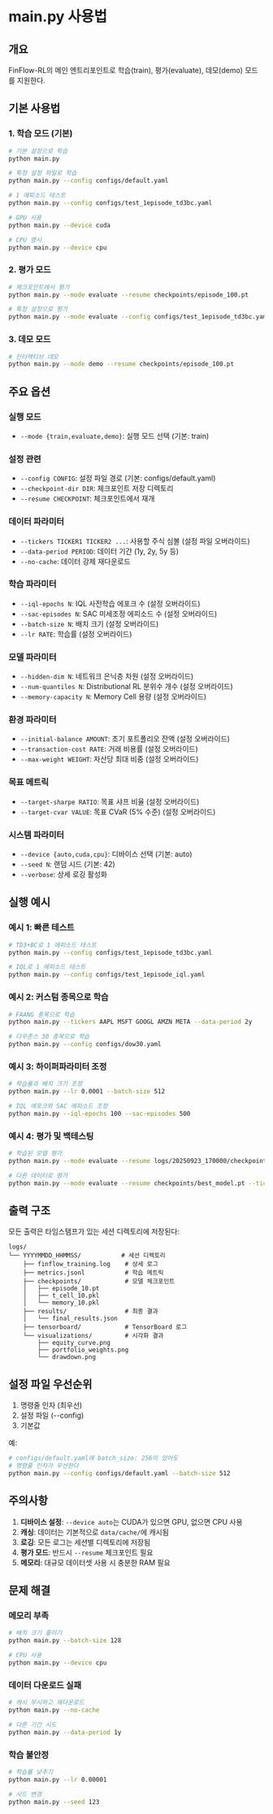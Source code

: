 # main.py 사용법

## 개요
FinFlow-RL의 메인 엔트리포인트로 학습(train), 평가(evaluate), 데모(demo) 모드를 지원한다.

## 기본 사용법

### 1. 학습 모드 (기본)
```bash
# 기본 설정으로 학습
python main.py

# 특정 설정 파일로 학습
python main.py --config configs/default.yaml

# 1 에피소드 테스트
python main.py --config configs/test_1episode_td3bc.yaml

# GPU 사용
python main.py --device cuda

# CPU 명시
python main.py --device cpu
```

### 2. 평가 모드
```bash
# 체크포인트에서 평가
python main.py --mode evaluate --resume checkpoints/episode_100.pt

# 특정 설정으로 평가
python main.py --mode evaluate --config configs/test_1episode_td3bc.yaml --resume checkpoints/episode_100.pt
```

### 3. 데모 모드
```bash
# 인터랙티브 데모
python main.py --mode demo --resume checkpoints/episode_100.pt
```

## 주요 옵션

### 실행 모드
- `--mode {train,evaluate,demo}`: 실행 모드 선택 (기본: train)

### 설정 관련
- `--config CONFIG`: 설정 파일 경로 (기본: configs/default.yaml)
- `--checkpoint-dir DIR`: 체크포인트 저장 디렉토리
- `--resume CHECKPOINT`: 체크포인트에서 재개

### 데이터 파라미터
- `--tickers TICKER1 TICKER2 ...`: 사용할 주식 심볼 (설정 파일 오버라이드)
- `--data-period PERIOD`: 데이터 기간 (1y, 2y, 5y 등)
- `--no-cache`: 데이터 강제 재다운로드

### 학습 파라미터
- `--iql-epochs N`: IQL 사전학습 에포크 수 (설정 오버라이드)
- `--sac-episodes N`: SAC 미세조정 에피소드 수 (설정 오버라이드)
- `--batch-size N`: 배치 크기 (설정 오버라이드)
- `--lr RATE`: 학습률 (설정 오버라이드)

### 모델 파라미터
- `--hidden-dim N`: 네트워크 은닉층 차원 (설정 오버라이드)
- `--num-quantiles N`: Distributional RL 분위수 개수 (설정 오버라이드)
- `--memory-capacity N`: Memory Cell 용량 (설정 오버라이드)

### 환경 파라미터
- `--initial-balance AMOUNT`: 초기 포트폴리오 잔액 (설정 오버라이드)
- `--transaction-cost RATE`: 거래 비용률 (설정 오버라이드)
- `--max-weight WEIGHT`: 자산당 최대 비중 (설정 오버라이드)

### 목표 메트릭
- `--target-sharpe RATIO`: 목표 샤프 비율 (설정 오버라이드)
- `--target-cvar VALUE`: 목표 CVaR (5% 수준) (설정 오버라이드)

### 시스템 파라미터
- `--device {auto,cuda,cpu}`: 디바이스 선택 (기본: auto)
- `--seed N`: 랜덤 시드 (기본: 42)
- `--verbose`: 상세 로깅 활성화

## 실행 예시

### 예시 1: 빠른 테스트
```bash
# TD3+BC로 1 에피소드 테스트
python main.py --config configs/test_1episode_td3bc.yaml

# IQL로 1 에피소드 테스트
python main.py --config configs/test_1episode_iql.yaml
```

### 예시 2: 커스텀 종목으로 학습
```bash
# FAANG 종목으로 학습
python main.py --tickers AAPL MSFT GOOGL AMZN META --data-period 2y

# 다우존스 30 종목으로 학습
python main.py --config configs/dow30.yaml
```

### 예시 3: 하이퍼파라미터 조정
```bash
# 학습률과 배치 크기 조정
python main.py --lr 0.0001 --batch-size 512

# IQL 에포크와 SAC 에피소드 조정
python main.py --iql-epochs 100 --sac-episodes 500
```

### 예시 4: 평가 및 백테스팅
```bash
# 학습된 모델 평가
python main.py --mode evaluate --resume logs/20250923_170000/checkpoints/episode_100.pt

# 다른 데이터로 평가
python main.py --mode evaluate --resume checkpoints/best_model.pt --tickers SPY QQQ DIA
```

## 출력 구조

모든 출력은 타임스탬프가 있는 세션 디렉토리에 저장된다:

```
logs/
└── YYYYMMDD_HHMMSS/           # 세션 디렉토리
    ├── finflow_training.log    # 상세 로그
    ├── metrics.jsonl           # 학습 메트릭
    ├── checkpoints/            # 모델 체크포인트
    │   ├── episode_10.pt
    │   ├── t_cell_10.pkl
    │   └── memory_10.pkl
    ├── results/                # 최종 결과
    │   └── final_results.json
    ├── tensorboard/            # TensorBoard 로그
    └── visualizations/         # 시각화 결과
        ├── equity_curve.png
        ├── portfolio_weights.png
        └── drawdown.png
```

## 설정 파일 우선순위

1. 명령줄 인자 (최우선)
2. 설정 파일 (--config)
3. 기본값

예:
```bash
# configs/default.yaml에 batch_size: 256이 있어도
# 명령줄 인자가 우선한다
python main.py --config configs/default.yaml --batch-size 512
```

## 주의사항

1. **디바이스 설정**: `--device auto`는 CUDA가 있으면 GPU, 없으면 CPU 사용
2. **캐싱**: 데이터는 기본적으로 `data/cache/`에 캐시됨
3. **로깅**: 모든 로그는 세션별 디렉토리에 저장됨
4. **평가 모드**: 반드시 `--resume` 체크포인트 필요
5. **메모리**: 대규모 데이터셋 사용 시 충분한 RAM 필요

## 문제 해결

### 메모리 부족
```bash
# 배치 크기 줄이기
python main.py --batch-size 128

# CPU 사용
python main.py --device cpu
```

### 데이터 다운로드 실패
```bash
# 캐시 무시하고 재다운로드
python main.py --no-cache

# 다른 기간 시도
python main.py --data-period 1y
```

### 학습 불안정
```bash
# 학습률 낮추기
python main.py --lr 0.00001

# 시드 변경
python main.py --seed 123
```